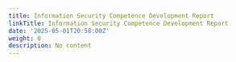 ```yaml
---
title: Information Security Competence Development Report
linkTitle: Information Security Competence Development Report
date: '2025-05-01T20:58:00Z'
weight: 0
description: No content
---
```



